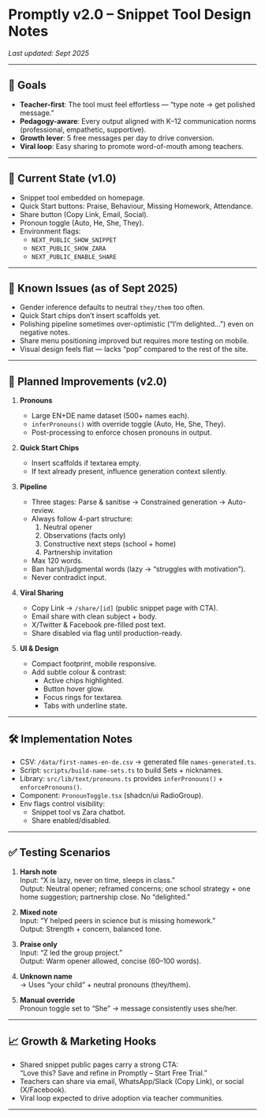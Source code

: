 # Promptly v2.0 – Snippet Tool Design Notes

_Last updated: Sept 2025_

---

## 🎯 Goals
- **Teacher-first**: The tool must feel effortless — “type note → get polished message.”
- **Pedagogy-aware**: Every output aligned with K–12 communication norms (professional, empathetic, supportive).
- **Growth lever**: 5 free messages per day to drive conversion.
- **Viral loop**: Easy sharing to promote word-of-mouth among teachers.

---

## 📌 Current State (v1.0)
- Snippet tool embedded on homepage.
- Quick Start buttons: Praise, Behaviour, Missing Homework, Attendance.
- Share button (Copy Link, Email, Social).
- Pronoun toggle (Auto, He, She, They).
- Environment flags:
  - `NEXT_PUBLIC_SHOW_SNIPPET`
  - `NEXT_PUBLIC_SHOW_ZARA`
  - `NEXT_PUBLIC_ENABLE_SHARE`

---

## 🚩 Known Issues (as of Sept 2025)
- Gender inference defaults to neutral `they/them` too often.
- Quick Start chips don’t insert scaffolds yet.
- Polishing pipeline sometimes over-optimistic (“I’m delighted…”) even on negative notes.
- Share menu positioning improved but requires more testing on mobile.
- Visual design feels flat — lacks “pop” compared to the rest of the site.

---

## 🚀 Planned Improvements (v2.0)
1. **Pronouns**
   - Large EN+DE name dataset (500+ names each).
   - `inferPronouns()` with override toggle (Auto, He, She, They).
   - Post-processing to enforce chosen pronouns in output.

2. **Quick Start Chips**
   - Insert scaffolds if textarea empty.
   - If text already present, influence generation context silently.

3. **Pipeline**
   - Three stages: Parse & sanitise → Constrained generation → Auto-review.
   - Always follow 4-part structure:  
     1. Neutral opener  
     2. Observations (facts only)  
     3. Constructive next steps (school + home)  
     4. Partnership invitation  
   - Max 120 words.  
   - Ban harsh/judgmental words (lazy → “struggles with motivation”).  
   - Never contradict input.

4. **Viral Sharing**
   - Copy Link → `/share/[id]` (public snippet page with CTA).  
   - Email share with clean subject + body.  
   - X/Twitter & Facebook pre-filled post text.  
   - Share disabled via flag until production-ready.

5. **UI & Design**
   - Compact footprint, mobile responsive.  
   - Add subtle colour & contrast:
     - Active chips highlighted.  
     - Button hover glow.  
     - Focus rings for textarea.  
     - Tabs with underline state.  

---

## 🛠 Implementation Notes
- CSV: `/data/first-names-en-de.csv` → generated file `names-generated.ts`.
- Script: `scripts/build-name-sets.ts` to build Sets + nicknames.
- Library: `src/lib/text/pronouns.ts` provides `inferPronouns()` + `enforcePronouns()`.
- Component: `PronounToggle.tsx` (shadcn/ui RadioGroup).
- Env flags control visibility:
  - Snippet tool vs Zara chatbot.
  - Share enabled/disabled.

---

## ✅ Testing Scenarios
1. **Harsh note**  
   Input: “X is lazy, never on time, sleeps in class.”  
   Output: Neutral opener; reframed concerns; one school strategy + one home suggestion; partnership close. No “delighted.”

2. **Mixed note**  
   Input: “Y helped peers in science but is missing homework.”  
   Output: Strength + concern, balanced tone.

3. **Praise only**  
   Input: “Z led the group project.”  
   Output: Warm opener allowed, concise (60–100 words).

4. **Unknown name**  
   → Uses “your child” + neutral pronouns (they/them).

5. **Manual override**  
   Pronoun toggle set to “She” → message consistently uses she/her.

---

## 📈 Growth & Marketing Hooks
- Shared snippet public pages carry a strong CTA:  
  “Love this? Save and refine in Promptly – Start Free Trial.”
- Teachers can share via email, WhatsApp/Slack (Copy Link), or social (X/Facebook).
- Viral loop expected to drive adoption via teacher communities.

---

